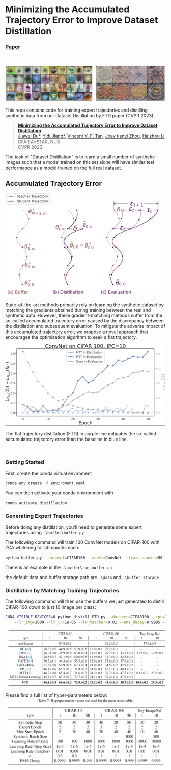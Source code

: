 # Minimizing the Accumulated Trajectory Error to Improve Dataset Distillation

### [Paper](https://arxiv.org/abs/2211.11004)
<br>

![Teaser image](docs/result_example.png)

This repo contains code for training expert trajectories and distilling synthetic data from our Dataset Distillation by FTD paper (CVPR 2023). 

> [**Minimizing the Accumulated Trajectory Error to Improve Dataset Distillation**](https://arxiv.org/abs/2211.11004)<br>
> [Jiawei Du*](https://scholar.google.com/citations?user=WrJKEzEAAAAJ&hl=en), [Yidi Jiang*](https://scholar.google.com/citations?hl=en&user=le6gC58AAAAJ), [Vincent Y. F. Tan](https://vyftan.github.io/), [Joey tianyi Zhou](https://joeyzhouty.github.io/), [Haizhou Li](https://colips.org/~eleliha/)<br>
> CFAR A*STAR, NUS<br>
> CVPR 2023

The task of "Dataset Distillation" is to learn a small number of synthetic images such that a model trained on this set alone will have similar test performance as a model trained on the full real dataset.




## Accumulated Trajectory Error

![Teaser image](docs/illustrate.png)

State-of-the-art methods primarily rely on
learning the synthetic dataset by matching the gradients obtained
during training between the real and synthetic data.
However, these gradient-matching methods suffer from the
so-called accumulated trajectory error caused by the discrepancy
between the distillation and subsequent evaluation. To
mitigate the adverse impact of this accumulated trajectory
error, we propose a novel approach that encourages the optimization
algorithm to seek a flat trajectory.

<img src='docs/accumulate_loss.png' width=600>

The flat trajectory distillation (FTD) in purple line mitigates the so-called accumulated trajectory error than the baseline in blue line. 

<br>



### Getting Started

First, create the conda virtual enviroment

```bash
conda env create -f enviroment.yaml
```

You can then activate your  conda environment with
```bash
conda activate distillation
```

### Generating Expert Trajectories
Before doing any distillation, you'll need to generate some expert trajectories using ```.\buffer\buffer.py```

The following command will train 100 ConvNet models on CIFAR-100 with ZCA whitening for 50 epochs each:
```bash
python buffer.py --dataset=CIFAR100 --model=ConvNet --train_epochs=50 --num_experts=100 --zca --buffer_path={path_to_buffer_storage} --data_path={path_to_dataset} --rho 0.01
```
There is an example in the ```.\buffer\run_buffer.sh```

the default data and buffer storage path are ```.\data``` and ```.\buffer_storage```


### Distillation by Matching Training Trajectories
The following command will then use the buffers we just generated to distill CIFAR-100 down to just 10 image per class:
```bash
CUDA_VISIBLE_DEVICES=0 python distill_FTD.py --dataset=CIFAR100 --ipc=10 --syn_steps=20 --expert_epochs=2 --max_start_epoch=40 --zca \
    --lr_img=1000 --lr_lr=1e-05 --lr_teacher=0.01 --ema_decay=0.9995 --Iteration=5000 --buffer_path={path_to_buffer_storage} --data_path={path_to_dataset}
```

<img src='docs/results.png' width=800>

Please find a full list of hyper-parameters below:
<img src='docs/parameters.png' width=600>


